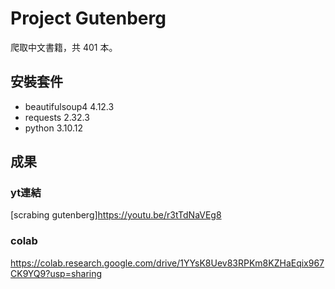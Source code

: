 # Project Gutenberg
爬取中文書籍，共 401 本。

## 安裝套件
- beautifulsoup4  4.12.3
- requests        2.32.3
- python          3.10.12
## 成果
### yt連結
[scrabing gutenberg]https://youtu.be/r3tTdNaVEg8
### colab
https://colab.research.google.com/drive/1YYsK8Uev83RPKm8KZHaEqix967CK9YQ9?usp=sharing
